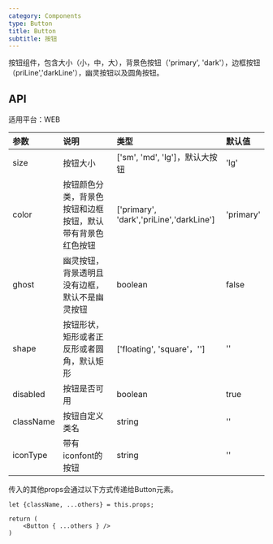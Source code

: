 ```yaml
---
category: Components
type: Button
title: Button
subtitle: 按钮
---
```


按钮组件，包含大小（小，中，大），背景色按钮（'primary', 'dark'），边框按钮（priLine','darkLine'），幽灵按钮以及圆角按钮。


## API

适用平台：WEB

|参数|说明|类型|默认值|
|:--|:---|:--|:---|
|size|按钮大小|['sm', 'md', 'lg']，默认大按钮|'lg'|
|color|按钮颜色分类，背景色按钮和边框按钮，默认带有背景色红色按钮|['primary', 'dark','priLine','darkLine']|'primary'|
|ghost|幽灵按钮，背景透明且没有边框，默认不是幽灵按钮|boolean|false|
|shape|按钮形状，矩形或者正反形或者圆角，默认矩形|['floating', 'square'，'']|''|
|disabled|按钮是否可用|boolean|true|
|className|按钮自定义类名|string|''|
|iconType|带有iconfont的按钮|string|''|


传入的其他props会通过以下方式传递给Button元素。

```
let {className, ...others} = this.props;

return (
    <Button { ...others } />
)

```
